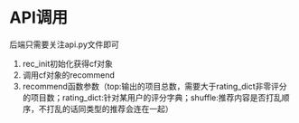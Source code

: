 # API调用
后端只需要关注api.py文件即可
1. rec_init初始化获得cf对象
2. 调用cf对象的recommend
3. recommend函数参数（top:输出的项目总数，需要大于rating_dict非零评分的项目数；rating_dict:针对某用户的评分字典；shuffle:推荐内容是否打乱顺序，不打乱的话同类型的推荐会连在一起）